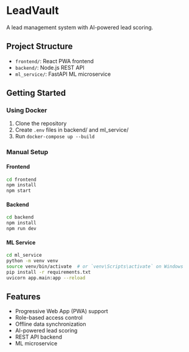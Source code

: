 # LeadVault

A lead management system with AI-powered lead scoring.

## Project Structure

- `frontend/`: React PWA frontend
- `backend/`: Node.js REST API
- `ml_service/`: FastAPI ML microservice

## Getting Started

### Using Docker

1. Clone the repository
2. Create `.env` files in backend/ and ml_service/
3. Run `docker-compose up --build`

### Manual Setup

#### Frontend
```bash
cd frontend
npm install
npm start
```

#### Backend
```bash
cd backend
npm install
npm run dev
```

#### ML Service
```bash
cd ml_service
python -m venv venv
source venv/bin/activate  # or `venv\Scripts\activate` on Windows
pip install -r requirements.txt
uvicorn app.main:app --reload
```

## Features

- Progressive Web App (PWA) support
- Role-based access control
- Offline data synchronization
- AI-powered lead scoring
- REST API backend
- ML microservice